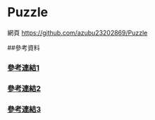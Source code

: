 # Puzzle

網頁
https://github.com/azubu23202869/Puzzle


##參考資料

### [參考連結1](http://www.demodashi.com/demo/14449.html)
### [參考連結2](https://blog.csdn.net/weixin_41618135/article/details/106048854)
### [參考連結3](https://www.cnblogs.com/idche/archive/2012/04/25/2469516.html)

